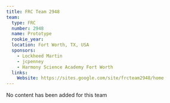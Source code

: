 ```yaml
---
title: FRC Team 2948
team:
  type: FRC
  number: 2948
  name: Prototype
  rookie_year: 
  location: Fort Worth, TX, USA
  sponsors:
    - Lockheed Martin
    - jcpenney
    - Harmony Science Academy Fort Worth
  links:
    Website: https://sites.google.com/site/frcteam2948/home
---
```

No content has been added for this team